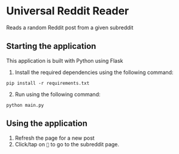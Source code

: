 # Universal Reddit Reader
Reads a random Reddit post from a given subreddit

## Starting the application
This application is built with Python using Flask
1. Install the required dependencies using the following command:
  ```
  pip install -r requirements.txt
  ```
2. Run using the following command:
  ```
  python main.py
  ```
  
## Using the application

1. Refresh the page for a new post
2. Click/tap on ```🔗``` to go to the subreddit page.
